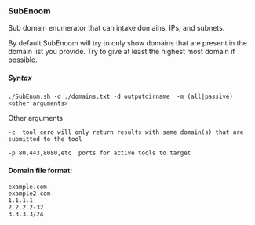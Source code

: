 ### SubEnoom

Sub domain enumerator that can intake domains, IPs, and subnets. 

By default SubEnoom will try to only show domains that are present in the domain list you provide. Try to give at least the highest most domain if possible. 

##### Syntax

```
./SubEnum.sh -d ./domains.txt -d outputdirname  -m (all|passive) <other arguments>
```

Other arguments

```
-c  tool cero will only return results with same domain(s) that are submitted to the tool

-p 80,443,8080,etc  ports for active tools to target
```



#### Domain file format:

```
example.com
example2.com
1.1.1.1
2.2.2.2-32
3.3.3.3/24
```
